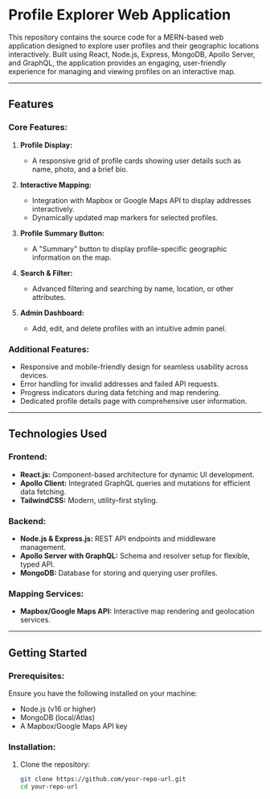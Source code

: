 # Profile Explorer Web Application

This repository contains the source code for a MERN-based web application designed to explore user profiles and their geographic locations interactively. Built using React, Node.js, Express, MongoDB, Apollo Server, and GraphQL, the application provides an engaging, user-friendly experience for managing and viewing profiles on an interactive map.

---

## Features

### Core Features:
1. **Profile Display:**
   - A responsive grid of profile cards showing user details such as name, photo, and a brief bio.
   
2. **Interactive Mapping:**
   - Integration with Mapbox or Google Maps API to display addresses interactively.
   - Dynamically updated map markers for selected profiles.

3. **Profile Summary Button:**
   - A "Summary" button to display profile-specific geographic information on the map.

4. **Search & Filter:**
   - Advanced filtering and searching by name, location, or other attributes.

5. **Admin Dashboard:**
   - Add, edit, and delete profiles with an intuitive admin panel.

### Additional Features:
- Responsive and mobile-friendly design for seamless usability across devices.
- Error handling for invalid addresses and failed API requests.
- Progress indicators during data fetching and map rendering.
- Dedicated profile details page with comprehensive user information.

---

## Technologies Used

### Frontend:
- **React.js:** Component-based architecture for dynamic UI development.
- **Apollo Client:** Integrated GraphQL queries and mutations for efficient data fetching.
- **TailwindCSS:** Modern, utility-first styling.

### Backend:
- **Node.js & Express.js:** REST API endpoints and middleware management.
- **Apollo Server with GraphQL:** Schema and resolver setup for flexible, typed API.
- **MongoDB:** Database for storing and querying user profiles.

### Mapping Services:
- **Mapbox/Google Maps API:** Interactive map rendering and geolocation services.

---

## Getting Started

### Prerequisites:
Ensure you have the following installed on your machine:
- Node.js (v16 or higher)
- MongoDB (local/Atlas)
- A Mapbox/Google Maps API key

### Installation:

1. Clone the repository:
   ```bash
   git clone https://github.com/your-repo-url.git
   cd your-repo-url
